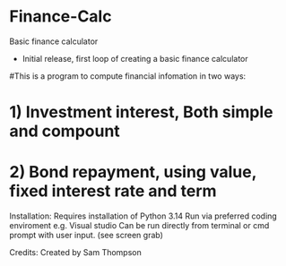 # Finance-Calc
Basic finance calculator
 - Initial release, first loop of creating a basic finance calculator 

#This is a program to compute financial infomation in two ways: 
# 1) Investment interest, Both simple and compount
# 2) Bond repayment, using value, fixed interest rate and term

Installation:
Requires installation of Python 3.14
Run via preferred coding enviroment e.g. Visual studio
Can be run directly from terminal or cmd prompt with user input. (see screen grab)

Credits:
Created by Sam Thompson
